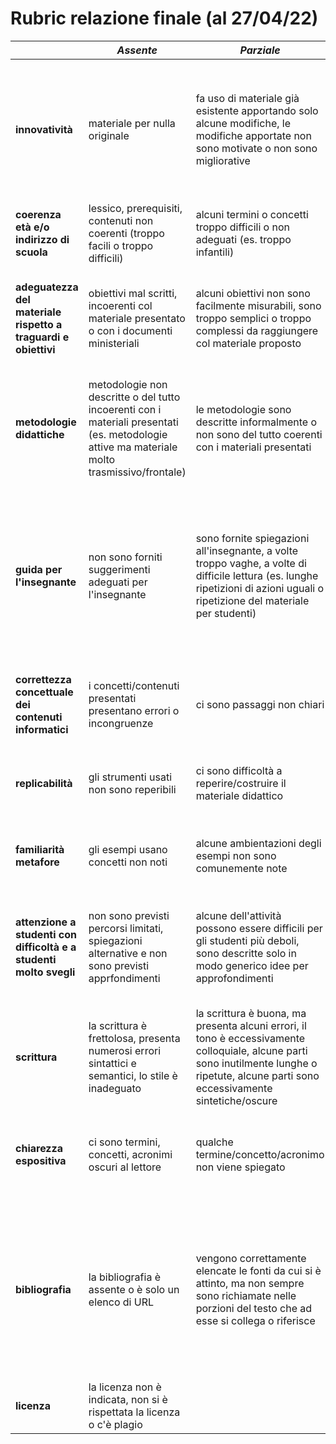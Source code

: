 # Rubric relazione finale (al 27/04/22)

|                                                                    | **_Assente_**                                                                                                                                | **_Parziale_**                                                                                                                                                                             | **_Adeguato_**                                                                                                                                                                                                        | **_Adeguato++_**                                                                                                                                     |
|--------------------------------------------------------------------|----------------------------------------------------------------------------------------------------------------------------------------------|--------------------------------------------------------------------------------------------------------------------------------------------------------------------------------------------|-----------------------------------------------------------------------------------------------------------------------------------------------------------------------------------------------------------------------|------------------------------------------------------------------------------------------------------------------------------------------------------|
| **innovatività**                                                   | materiale per nulla originale                                                                                                                | fa uso di materiale già esistente apportando solo alcune modifiche, le modifiche apportate non sono motivate o non sono migliorative                                                       | materiale completamente originale o fortemente riadattato (sulla base di scelte motivate), il materiale già esistente è correttamente citato                                                                          | materiale originale creato/adattato sulla base di pregi e difetti individuati a seguito di una estesa ricerca e rassegna del materiale già esistente |
| **coerenza età e/o indirizzo di scuola**                           | lessico, prerequisiti, contenuti non coerenti (troppo facili o troppo difficili)                                                             | alcuni termini o concetti troppo difficili o non adeguati (es. troppo infantili)                                                                                                           | termini e concetti adeguati all'età e al tipo di scuola/indirizzo                                                                                                                                                     | termini/concetti propri e attenzione alla diversità culturale                                                                                        |
| **adeguatezza del materiale rispetto a traguardi e obiettivi**     | obiettivi mal scritti, incoerenti col materiale presentato o con i documenti ministeriali                                                    | alcuni obiettivi non sono facilmente misurabili, sono troppo semplici o troppo complessi da raggiungere col materiale proposto                                                             | obiettivi ben scritti secondo una certa tassonomia, il materiale presentato è adeguato a raggiungerli                                                                                                                 |                                                                                                                                                      |
| **metodologie didattiche**                                         | metodologie non descritte o del tutto incoerenti con i materiali presentati (es. metodologie attive ma materiale molto trasmissivo/frontale) | le metodologie sono descritte informalmente o non sono del tutto coerenti con i materiali presentati                                                                                       | le metodologie didattiche sono chiaramente indicate e coerenti con il materiale presentato                                                                                                                            | si applicano moderne metodologie sulla base dei risultati della ricerca scientifica in didattica dell'Informatica                                    |
| **guida per l'insegnante**                                         | non sono forniti suggerimenti adeguati per l'insegnante                                                                                      | sono fornite spiegazioni all'insegnante, a volte troppo vaghe, a volte di difficile lettura (es. lunghe ripetizioni di azioni uguali o ripetizione del materiale per studenti)             | è espresso in modo chiaro, sintetico ma efficace quello che l'insegnante deve fare nelle varie fasi dell'attività, i consigli su come condurre l'attività, gli aspetti a cui prestare maggiore attenzione             |                                                                                                                                                      |
| **correttezza concettuale dei contenuti informatici**              | i concetti/contenuti presentati presentano errori o incongruenze                                                                             | ci sono passaggi non chiari                                                                                                                                                                | i concetti/contenuti informatici presentati sono corretti                                                                                                                                                             | la lettura genera curiosità di approfondire concetti correlati                                                                                       |
| **replicabilità**                                                  | gli strumenti usati non sono reperibili                                                                                                      | ci sono difficoltà a reperire/costruire il materiale didattico                                                                                                                             | il materiale è di facile reperibilità o costruzione                                                                                                                                                                   | il materiale è divertente da costruire, le descrizioni sono complete e commentate                                                                    |
| **familiarità metafore**                                           | gli esempi usano concetti non noti                                                                                                           | alcune ambientazioni degli esempi non sono comunemente note                                                                                                                                | la narrazione si avvale di metafore note                                                                                                                                                                              | le metafore usate sono note e rendono interessante il paragone                                                                                       |
| **attenzione a studenti con difficoltà e a studenti molto svegli** | non sono previsti percorsi limitati, spiegazioni alternative e non sono previsti apprfondimenti                                              | alcune dell'attività possono essere difficili per gli studenti più deboli, sono descritte solo in modo generico idee per approfondimenti                                                   | in tutto il documento si nota attenzione agli studenti che fanno più fatica (es. spiegazioni alternative) e sono previsti approfondimenti                                                                             |                                                                                                                                                      |
| **scrittura**                                                      | la scrittura è frettolosa, presenta numerosi errori sintattici e semantici, lo stile è inadeguato                                            | la scrittura è buona, ma presenta alcuni errori, il tono è eccessivamente colloquiale, alcune parti sono inutilmente lunghe o ripetute, alcune parti sono eccessivamente sintetiche/oscure | la scrittura è corretta, non presenta sostanzialmente errori, ha uno stile scorrevole                                                                                                                                 | la scrittura è brillante e coinvolgente                                                                                                              |
| **chiarezza espositiva**                                           | ci sono termini, concetti, acronimi oscuri al lettore                                                                                        | qualche termine/concetto/acronimo non viene spiegato                                                                                                                                       | c'è attenzione a che tutti i concetti, termini, acronimi vengano spiegati appena compaiono nel documento                                                                                                              | il documento presenta strumenti per aiutare la lettura (rimandi, glossari, etc)                                                                      |
| **bibliografia**                                                   | la bibliografia è assente o è solo un elenco di URL                                                                                          | vengono correttamente elencate le fonti da cui si è attinto, ma non sempre sono richiamate nelle porzioni del testo che ad esse si collega o riferisce                                     | il testo presenta rimandi alla bibliografie nelle parti del testo relative, le citazioni letterali sono correttamente indicate (es. tra virgolette), è chiaramente spiegato che cosa si è attinto dalle diverse fonti |                                                                                                                                                      |
| **licenza**                                                        | la licenza non è indicata, non si è rispettata la licenza o c'è plagio                                                                       |                                                                                                                                                                                            | la licenza è correttamente indicata e rispettata                                                                                                                                                                      |                                                                                                                                                      |
